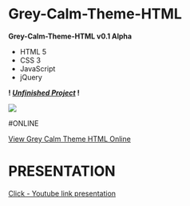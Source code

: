 # Grey-Calm-Theme-HTML
<b>Grey-Calm-Theme-HTML v0.1 Alpha</b>

- HTML 5
- CSS 3
- JavaScript
- jQuery

<b>! <u><i>Unfinished Project</i></u> !</b>

<img src="https://cdn.scrot.moe/images/2016/06/13/shot-20160613-7789-kj2u3h.jpg">


#ONLINE

<a href="http://test10.besaba.com/rtrc/GreyCalmTheme/">View Grey Calm Theme HTML Online </a>

# PRESENTATION

<a href="https://www.youtube.com/watch?v=kfq-Ogwe1Jk">Click - Youtube link presentation</a>
